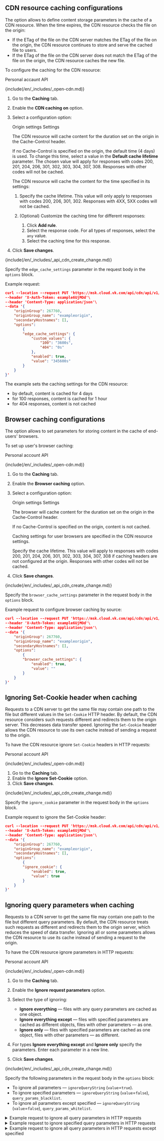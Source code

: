 ## CDN resource сaching configurations

The option allows to define content storage parameters in the cache of a CDN resource. When the time expires, the CDN resource checks the file on the origin:

- If the ETag of the file on the CDN server matches the ETag of the file on the origin, the CDN resource continues to store and serve the cached file to users.
- If the ETag of the file on the CDN server does not match the ETag of the file on the origin, the CDN resource caches the new file.

To configure the caching for the CDN resource:

<tabs>
<tablist>
<tab>Personal accaunt</tab>
<tab>API</tab>
</tablist>
<tabpanel>

{include(/en/_includes/_open-cdn.md)}

1. Go to the **Caching** tab.
1. Enable the **CDN caching on** option.
1. Select a configuration option:

   <tabs>
   <tablist>
   <tab>Origin settings</tab>
   <tab>Settings</tab>
   </tablist>
   <tabpanel>

      The CDN resource will cache content for the duration set on the origin in the Cache-Control header.

      If no Cache-Control is specified on the origin, the default time (4 days) is used. To change this time, select a value in the **Default cache lifetime** parameter. The chosen value will apply for responses with codes 200, 201, 204, 206, 301, 302, 303, 304, 307, 308. Responses with other codes will not be cached.

   </tabpanel>
   <tabpanel>

      The CDN resource will cache the content for the time specified in its settings:

      1. Specify the cache lifetime. This value will only apply to responses with codes 200, 206, 301, 302. Responses with 4XX, 5XX codes will not be cached.
      1. (Optional) Customize the caching time for different responses:

         1. Click **Add rule**.
         1. Select the response code. For all types of responses, select the `any` value.
         1. Select the caching time for this response.

   </tabpanel>
   </tabs>

1. Click **Save changes**.

</tabpanel>
<tabpanel>

{include(/en/_includes/_api_cdn_create_change.md)}

Specify the `edge_cache_settings` parameter in the request body in the `options` block.

Example request:

```json
curl --location --request PUT 'https://msk.cloud.vk.com/api/cdn/api/v1/projects/examplef8f67/resources/175281'\
--header 'X-Auth-Token: example6UjMOd'\
--header 'Content-Type: application/json'\
--data '{
    "originGroup": 267760,
    "originGroup_name": "exampleorigin",
    "secondaryHostnames": [],
    "options":
        {
        "edge_cache_settings": {
            "custom_values": {
                "100": "3600s",
                "404": "0s"
            },
            "enabled": true,
            "value": "345600s"
        }
    }
}'
```

The example sets the caching settings for the CDN resource:

- by default, content is cached for 4 days
- for 100 responses, content is cached for 1 hour
- for 404 responses, content is not cached

</tabpanel>
</tabs>

## Browser сaching сonfigurations

The option allows to set parameters for storing content in the cache of end-users' browsers.

To set up user's browser caching:

<tabs>
<tablist>
<tab>Personal account</tab>
<tab>API</tab>
</tablist>
<tabpanel>

{include(/en/_includes/_open-cdn.md)}

1. Go to the **Caching** tab.
1. Enable the **Browser caching** option.
1. Select a configuration option:

   <tabs>
   <tablist>
   <tab>Origin settings</tab>
   <tab>Settings</tab>
   </tablist>
   <tabpanel>

      The browser will cache content for the duration set on the origin in the Cache-Control header.

      If no Cache-Control is specified on the origin, content is not cached.

   </tabpanel>
   <tabpanel>

      Caching settings for user browsers are specified in the CDN resource settings.

      Specify the cache lifetime. This value will apply to responses with codes 200, 201, 204, 206, 301, 302, 303, 304, 307, 308 if caching headers are not configured at the origin. Responses with other codes will not be cached.

   </tabpanel>
   </tabs>

1. Click **Save changes**.

</tabpanel>
<tabpanel>

{include(/en/_includes/_api_cdn_create_change.md)}

Specify the `browser_cache_settings` parameter in the request body in the `options` block.

Example request to configure browser caching by source:

```json
curl --location --request PUT 'https://msk.cloud.vk.com/api/cdn/api/v1/projects/examplef8f67/resources/175281'\
--header 'X-Auth-Token: example6UjMOd'\
--header 'Content-Type: application/json'\
--data '{
    "originGroup": 267760,
    "originGroup_name": "exampleorigin",
    "secondaryHostnames": [],
    "options":
        {
        "browser_cache_settings": {
            "enabled": true,
            "value": ""
        }
    }
}'
```

</tabpanel>
</tabs>

## Ignoring Set-Cookie header when caching

Requests to a CDN server to get the same file may contain one path to the file but different values in the `Set-Cookie` HTTP header. By default, the CDN resource considers such requests different and redirects them to the origin server. This decreases data transfer speed. Ignoring the `Set-Cookie` header allows the CDN resource to use its own cache instead of sending a request to the origin.

To have the CDN resource ignore `Set-Cookie` headers in HTTP requests:

<tabs>
<tablist>
<tab>Personal account</tab>
<tab>API</tab>
</tablist>
<tabpanel>

{include(/en/_includes/_open-cdn.md)}

1. Go to the **Caching** tab.
1. Enable the **Ignore Set-Cookie** option.
1. Click **Save changes**.

</tabpanel>
<tabpanel>

{include(/en/_includes/_api_cdn_create_change.md)}

Specify the `ignore_cookie` parameter in the request body in the `options` block.

Example request to ignore the Set-Cookie header:

```json
curl --location --request PUT 'https://msk.cloud.vk.com/api/cdn/api/v1/projects/examplef8f67/resources/175281'\
--header 'X-Auth-Token: example6UjMOd'\
--header 'Content-Type: application/json'\
--data '{
    "originGroup": 267760,
    "originGroup_name": "exampleorigin",
    "secondaryHostnames": [],
    "options":
        {
        "ignore_cookie": {
            "enabled": true,
            "value": true
        }
    }
}'
```

</tabpanel>
</tabs>

## Ignoring query parameters when caching

Requests to a CDN server to get the same file may contain one path to the file but different query parameters. By default, the CDN resource treats such requests as different and redirects them to the origin server, which reduces the speed of data transfer. Ignoring all or some parameters allows the CDN resource to use its cache instead of sending a request to the origin.

To have the CDN resource ignore parameters in HTTP requests:

<tabs>
<tablist>
<tab>Personal account</tab>
<tab>API</tab>
</tablist>
<tabpanel>

{include(/en/_includes/_open-cdn.md)}

1. Go to the **Caching** tab.
1. Enable the **Ignore request parameters** option.
1. Select the type of ignoring:

   - **Ignore everything** — files with any query parameters are cached as one object.
   - **Ignore everything except** — files with specified parameters are cached as different objects, files with other parameters — as one.
   - **Ignore only** — files with specified parameters are cached as one object, files with other parameters — as different.

1. For types **Ignore everything except** and **Ignore only** specify the parameters. Enter each parameter in a new line.
1. Click **Save changes**.

</tabpanel>
<tabpanel>

{include(/en/_includes/_api_cdn_create_change.md)}

Specify the following parameters in the request body in the `options` block:

- To ignore all parameters — `ignoreQueryString` (`value`=`true`).
- To ignore specified parameters — `ignoreQueryString` (`value`=`false`), `query_params_blacklist`.
- To ignore all parameters except specified — `ignoreQueryString` (`value`=`false`), `query_params_whitelist`.

<details>
<summary>Example request to ignore all query parameters in HTTP requests</summary>

```json
curl --location --request PUT 'https://msk.cloud.vk.com/api/cdn/api/v1/projects/examplef8f67/resources/175281'\
--header 'X-Auth-Token: example6UjMOd'\
--header 'Content-Type: application/json'\
--data '{
    "originGroup": 267760,
    "originGroup_name": "exampleorigin",
    "secondaryHostnames": [],
    "options":
        {
        "ignoreQueryString": {
            "enabled": true,
            "value": true
        }
    }
}'
```

</details>
<details>
<summary>Example request to ignore specified query parameters in HTTP requests</summary>

```json
curl --location --request PUT 'https://msk.cloud.vk.com/api/cdn/api/v1/projects/examplef8f67/resources/175281'\
--header 'X-Auth-Token: example6UjMOd'\
--header 'Content-Type: application/json'\
--data '{
    "originGroup": 267760,
    "originGroup_name": "exampleorigin",
    "secondaryHostnames": [],
    "options":
        {
        "ignoreQueryString": {
            "enabled": true,
            "value": false
        },
        "query_params_blacklist": {
                "enabled": true,
                "value": [
                    "color",
                    "type"
                ]
         }
    }
}'
```

</details>
<details>
<summary>Example request to ignore all query parameters in HTTP requests except specified</summary>

```json
curl --location --request PUT 'https://msk.cloud.vk.com/api/cdn/api/v1/projects/examplef8f67/resources/175281'\
--header 'X-Auth-Token: example6UjMOd'\
--header 'Content-Type: application/json'\
--data '{
    "originGroup": 267760,
    "originGroup_name": "exampleorigin",
    "secondaryHostnames": [],
    "options":
        {
        "ignoreQueryString": {
            "enabled": true,
            "value": false
        },
        "query_params_whitelist": {
                "enabled": true,
                "value": [
                    "color",
                    "type"
                ]
         }
    }
}'
```

</details>

</tabpanel>
</tabs>

